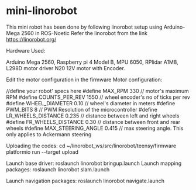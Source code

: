 # mini-linorobot
This mini robot has been done by following linorobot setup using Arduino-Mega 2560 in ROS-Noetic
Refer the linorobot from the link https://linorobot.org/


Hardware Used:

Arduino Mega 2560,
Raspberry pi 4 Model B,
MPU 6050,
RPlidar A1M8,
L298D motor driver
N20 12V motor with Encoder.


Edit the motor configuration in the firmware
Motor configuration:

//define your robot' specs here
#define MAX_RPM 330               // motor's maximum RPM
#define COUNTS_PER_REV 1550       // wheel encoder's no of ticks per rev
#define WHEEL_DIAMETER 0.10       // wheel's diameter in meters
#define PWM_BITS 8                // PWM Resolution of the microcontroller
#define LR_WHEELS_DISTANCE 0.235  // distance between left and right wheels
#define FR_WHEELS_DISTANCE 0.30   // distance between front and rear wheels
#define MAX_STEERING_ANGLE 0.415  // max steering angle. This only applies to Ackermann steering

Uploading the codes:
cd ~/linorobot_ws/src/linorobot/teensy/firmware
platformio run --target upload


Launch base driver:
roslaunch linorobot bringup.launch
Launch mapping packages:
roslaunch linorobot slam.launch


Launch navigation packages:
roslaunch linorobot navigate.launch



